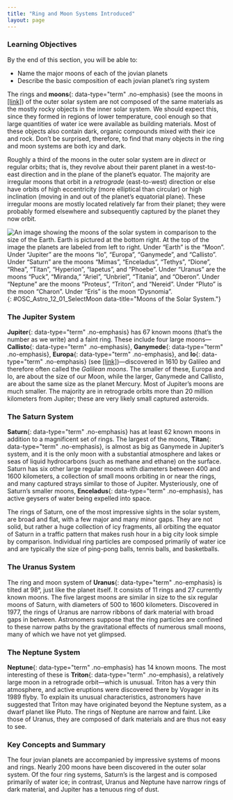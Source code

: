 ```yaml
---
title: "Ring and Moon Systems Introduced"
layout: page
---
```



### Learning Objectives

By the end of this section, you will be able to:

* Name the major moons of each of the jovian planets
* Describe the basic composition of each jovian planet’s ring system

The rings and **moons**{: data-type="term" .no-emphasis} (see the moons in [\[link\]](#OSC_Astro_12_01_SelectMoon)) of the outer solar system are not composed of the same materials as the mostly rocky objects in the inner solar system. We should expect this, since they formed in regions of lower temperature, cool enough so that large quantities of water ice were available as building materials. Most of these objects also contain dark, organic compounds mixed with their ice and rock. Don’t be surprised, therefore, to find that many objects in the ring and moon systems are both icy and dark.

Roughly a third of the moons in the outer solar system are in *direct* or regular orbits; that is, they revolve about their parent planet in a west-to-east direction and in the plane of the planet’s equator. The majority are irregular moons that orbit in a *retrograde* (east-to-west) direction or else have orbits of high eccentricity (more elliptical than circular) or high inclination (moving in and out of the planet’s equatorial plane). These irregular moons are mostly located relatively far from their planet; they were probably formed elsewhere and subsequently captured by the planet they now orbit.

![An image showing the moons of the solar system in comparison to the size of the Earth. Earth is pictured at the bottom right. At the top of the image the planets are labeled from left to right. Under &#x201C;Earth&#x201D; is the &#x201C;Moon&#x201D;. Under &#x201C;Jupiter&#x201D; are the moons &#x201C;Io&#x201D;, &#x201C;Europa&#x201D;, &#x201C;Ganymede&#x201D;, and &#x201C;Callisto&#x201D;. Under &#x201C;Saturn&#x201D; are the moons &#x201C;Mimas&#x201D;, &#x201C;Enceladus&#x201D;, &#x201C;Tethys&#x201D;, &#x201C;Dione&#x201D;, &#x201C;Rhea&#x201D;, &#x201C;Titan&#x201D;, &#x201C;Hyperion&#x201D;, &#x201C;Iapetus&#x201D;, and &#x201C;Phoebe&#x201D;. Under &#x201C;Uranus&#x201D; are the moons &#x201C;Puck&#x201D;, &#x201C;Miranda,&#x201D; &#x201C;Ariel&#x201D;, &#x201C;Unbriel&#x201D;, &#x201C;Titania&#x201D;, and &#x201C;Oberon&#x201D;. Under &#x201C;Neptune&#x201D; are the moons &#x201C;Proteus&#x201D;, &#x201C;Triton&#x201D;, and &#x201C;Nereid&#x201D;. Under &#x201C;Pluto&#x201D; is the moon &#x201C;Charon&#x201D;. Under &#x201C;Eris&#x201D; is the moon &#x201C;Dysnomia&#x201D;.](../resources/OSC_Astro_12_01_SelectMoon.jpg "This image shows some selected moons of our solar system and their comparison to the size of Earth&#x2019;s Moon and Earth itself. (credit: modification of work by NASA)"){: #OSC_Astro_12_01_SelectMoon data-title="Moons of the Solar System."}

### The Jupiter System

**Jupiter**{: data-type="term" .no-emphasis} has 67 known moons (that’s the number as we write) and a faint ring. These include four large moons—**Callisto**{: data-type="term" .no-emphasis}, **Ganymede**{: data-type="term" .no-emphasis}, **Europa**{: data-type="term" .no-emphasis}, and **Io**{: data-type="term" .no-emphasis} (see [\[link\]](/m59860#OSC_Astro_12_00_JupiterSys))—discovered in 1610 by Galileo and therefore often called the *Galilean moons*. The smaller of these, Europa and Io, are about the size of our Moon, while the larger, Ganymede and Callisto, are about the same size as the planet Mercury. Most of Jupiter’s moons are much smaller. The majority are in retrograde orbits more than 20 million kilometers from Jupiter; these are very likely small captured asteroids.

### The Saturn System

**Saturn**{: data-type="term" .no-emphasis} has at least 62 known moons in addition to a magnificent set of rings. The largest of the moons, **Titan**{: data-type="term" .no-emphasis}, is almost as big as Ganymede in Jupiter’s system, and it is the only moon with a substantial atmosphere and lakes or seas of liquid hydrocarbons (such as methane and ethane) on the surface. Saturn has six other large regular moons with diameters between 400 and 1600 kilometers, a collection of small moons orbiting in or near the rings, and many captured strays similar to those of Jupiter. Mysteriously, one of Saturn’s smaller moons, **Enceladus**{: data-type="term" .no-emphasis}, has active geysers of water being expelled into space.

The rings of Saturn, one of the most impressive sights in the solar system, are broad and flat, with a few major and many minor gaps. They are not solid, but rather a huge collection of icy fragments, all orbiting the equator of Saturn in a traffic pattern that makes rush hour in a big city look simple by comparison. Individual ring particles are composed primarily of water ice and are typically the size of ping-pong balls, tennis balls, and basketballs.

### The Uranus System

The ring and moon system of **Uranus**{: data-type="term" .no-emphasis} is tilted at 98°, just like the planet itself. It consists of 11 rings and 27 currently known moons. The five largest moons are similar in size to the six regular moons of Saturn, with diameters of 500 to 1600 kilometers. Discovered in 1977, the rings of Uranus are narrow ribbons of dark material with broad gaps in between. Astronomers suppose that the ring particles are confined to these narrow paths by the gravitational effects of numerous small moons, many of which we have not yet glimpsed.

### The Neptune System

**Neptune**{: data-type="term" .no-emphasis} has 14 known moons. The most interesting of these is **Triton**{: data-type="term" .no-emphasis}, a relatively large moon in a retrograde orbit—which is unusual. Triton has a very thin atmosphere, and active eruptions were discovered there by Voyager in its 1989 flyby. To explain its unusual characteristics, astronomers have suggested that Triton may have originated beyond the Neptune system, as a dwarf planet like Pluto. The rings of Neptune are narrow and faint. Like those of Uranus, they are composed of dark materials and are thus not easy to see.

### Key Concepts and Summary

The four jovian planets are accompanied by impressive systems of moons and rings. Nearly 200 moons have been discovered in the outer solar system. Of the four ring systems, Saturn’s is the largest and is composed primarily of water ice; in contrast, Uranus and Neptune have narrow rings of dark material, and Jupiter has a tenuous ring of dust.

